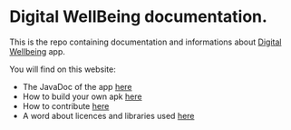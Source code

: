 # Digital WellBeing documentation.

This is the repo containing documentation and informations about [Digital Wellbeing](https://github.com/lubenard/Digital_wellbeing) app.

You will find on this website:
 - The JavaDoc of the app [here](./javadoc/index.html)
 - How to build your own apk [here](./BUILD.md)
 - How to contribute [here](./CONTRIBUTING.md)
 - A word about licences and libraries used [here](./LICENSES.md)
